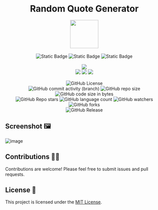 <div align="center">
     <h1 align="center">Random Quote Generator</h1>
     <img src="https://github.com/user-attachments/assets/de5a1f88-bd98-4369-9aff-9569f8f1e940" height=90px width=90px/>
     <br/>
     <br/>
     <img alt="Static Badge" src="https://img.shields.io/badge/HTML-%23E34F26?style=for-the-badge&logo=html5&logoColor=white">
     <img alt="Static Badge" src="https://img.shields.io/badge/CSS-%231572B6?style=for-the-badge&logo=css3&logoColor=white">
     <img alt="Static Badge" src="https://img.shields.io/badge/JavaScript-%23F7DF1E?style=for-the-badge&logo=javascript&logoColor=black">
     <br/>
     <br/>
     <!-- Open Source -->
     <img src="https://badges.frapsoft.com/os/v1/open-source.svg?v=103">
     <br/>
     <!-- Contributions -->
     <img src="https://img.shields.io/static/v1.svg?label=Contributions&message=Welcome&color=#013220">
     <!-- Built By -->
     <img src="https://img.shields.io/badge/Built%20by-Abhinav%20Kumar-0059b3">
     <!-- Maintained -->
     <img src="https://img.shields.io/static/v1.svg?label=Maintained&message=Yes&color=red">
     <br/>
     <!-- --------------------------------------------- -->
     <br/>
     <!-- License -->
     <img alt="GitHub License" src="https://img.shields.io/github/license/abhinavkumar2369/Random-Quote-Generator">
     <br/>
     <!-- Commit Count -->
     <img alt="GitHub commit activity (branch)" src="https://img.shields.io/github/commit-activity/t/abhinavkumar2369/Random-Quote-Generator/main">
     <!-- Repo Size -->
     <img alt="GitHub repo size" src="https://img.shields.io/github/repo-size/abhinavkumar2369/Random-Quote-Generator?style=flat&color=orange">
     <!-- Repo Code -->
     <img alt="GitHub code size in bytes" src="https://img.shields.io/github/languages/code-size/abhinavkumar2369/Random-Quote-Generator">
     <br/>
     <img alt="GitHub Repo stars" src="https://img.shields.io/github/stars/abhinavkumar2369/Random-Quote-Generator?style=flat&color=orange">
     <!-- Language Count -->
     <img alt="GitHub language count" src="https://img.shields.io/github/languages/count/abhinavkumar2369/Random-Quote-Generator">
     <!-- Watchers -->
     <img alt="GitHub watchers" src="https://img.shields.io/github/watchers/abhinavkumar2369/Random-Quote-Generator?style=flat">
     <!-- Forks -->
     <img alt="GitHub forks" src="https://img.shields.io/github/forks/abhinavkumar2369/Random-Quote-Generator?style=flat&color=orange">
     <br/>
     <img alt="GitHub Release" src="https://img.shields.io/github/v/release/abhinavkumar2369/Random-Quote-Generator">
</div>


## Screenshot 🖼️
![image](https://github.com/user-attachments/assets/3ff61876-8ed6-4da2-a77c-d43cd9ef58d4)


## Contributions 🧑‍💻
Contributions are welcome! Please feel free to submit issues and pull requests.


## License 🪪
This project is licensed under the [MIT License](LICENSE).

